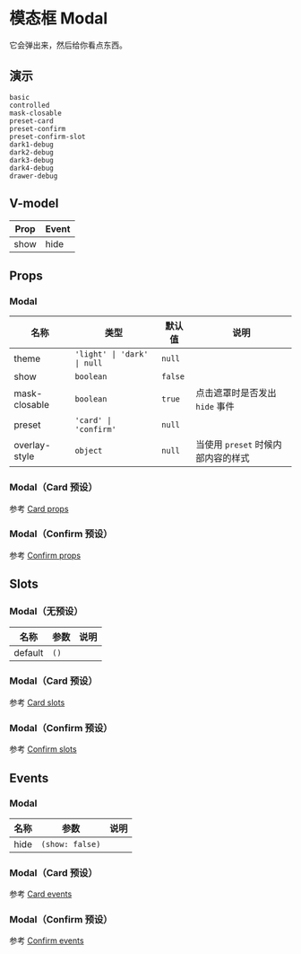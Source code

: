 # 模态框 Modal
它会弹出来，然后给你看点东西。

## 演示
```demo
basic
controlled
mask-closable
preset-card
preset-confirm
preset-confirm-slot
dark1-debug
dark2-debug
dark3-debug
dark4-debug
drawer-debug
```
## V-model
|Prop|Event|
|-|-|
|show|hide|

## Props
### Modal
|名称|类型|默认值|说明|
|-|-|-|-|
|theme|`'light' \| 'dark' \| null`|`null`||
|show|`boolean`|`false`||
|mask-closable|`boolean`|`true`|点击遮罩时是否发出 `hide` 事件|
|preset|`'card' \| 'confirm'`|`null`||
|overlay-style|`object`|`null`|当使用 `preset` 时候内部内容的样式|

### Modal（Card 预设）
参考 [Card props](n-card#Props)
### Modal（Confirm 预设）
参考 [Confirm props](n-confirm#Props)

## Slots
### Modal（无预设）
|名称|参数|说明|
|-|-|-|
|default|`()`||

### Modal（Card 预设）
参考 [Card slots](n-card#Slots)
### Modal（Confirm 预设）
参考 [Confirm slots](n-confirm#Slots)

## Events
### Modal
|名称|参数|说明|
|-|-|-|
|hide|`(show: false)`||

### Modal（Card 预设）
参考 [Card events](n-card#Events)
### Modal（Confirm 预设）
参考 [Confirm events](n-confirm#Events)

